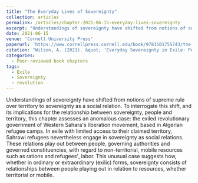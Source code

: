 ```yaml
---
title: "The Everyday Lives of Sovereignty"
collection: articles
permalink: /articles/chapter-2021-06-15-everyday-lives-sovereignty
excerpt: "Understandings of sovereignty have shifted from notions of supreme rule over territory to sovereignty as a social relation. To interrogate this shift..."
date: 2021-06-15
venue: 'Cornell University Press'
paperurl: 'https://www.cornellpress.cornell.edu/book/9781501755743/the-everyday-lives-of-sovereignty/#bookTabs=1'
citation: "Wilson, A. (2021). &quot; 'Everyday Sovereignty in Exile: People, Territory, andResources among Sahrawi Refugees' In Bryant, R. and Reeves, M. (eds).&quot; <i> The Everyday Lives of Sovereignty</i> (Ithaca, Cornell University Press), pp. 134-153."
categories:
  - Peer-reviewed book chapters
tags:
  - Exile
  - Sovereignty
  - revolution
---
```


Understandings of sovereignty have shifted from notions of supreme rule over territory to sovereignty as a social relation. To interrogate this shift‚ and its implications for the relationship between sovereignty, people and territory, this chapter assesses an anomalous case: the exiled revolutionary government of Western Sahara's liberation movement, based in Algerian refugee camps. In exile with limited access to their claimed territory, Sahrawi refugees nevertheless engage in sovereignty as social relations. These relations play out between people‚ governing authorities and governed constituencies‚ with regard to non-territorial, mobile resources such as rations and refugees'‚ labor. This unusual case suggests how, whether in ordinary or extraordinary (exilic) forms, sovereignty consists of relationships between people playing out in relation to resources, whether territorial or mobile.


